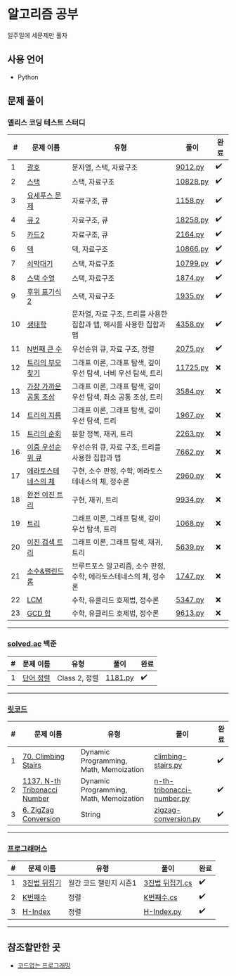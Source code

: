 # 알고리즘 공부

일주일에 세문제만 풀자

## 사용 언어

- Python

## 문제 풀이

### 엘리스 코딩 테스트 스터디

|#|문제 이름|유형|풀이|완료|
|-----|------------------------------|-------------------------|----------|------|
|1|[괄호](https://www.acmicpc.net/problem/9012)|문자열, 스택, 자료구조|[9012.py](./baekjoon/week_01/03_9012)|✔️|
|2|[스택](https://www.acmicpc.net/problem/10828)|스택, 자료구조|[10828.py](./baekjoon/week_01/02_10828)|✔️|
|3|[요세푸스 문제](https://www.acmicpc.net/problem/1158)|자료구조, 큐|[1158.py](./baekjoon/week_01/01_1158)|✔️|
|4|[큐 2](https://www.acmicpc.net/problem/18258)|자료구조, 큐|[18258.py](./baekjoon/week_01/04_18258)|✔️|
|5|[카드2](https://www.acmicpc.net/problem/2164)|자료구조, 큐|[2164.py](./baekjoon/week_01/05_2164)|✔️|
|6|[덱](https://www.acmicpc.net/problem/10866)|덱, 자료구조|[10866.py](./baekjoon/week_01/06_10866)|✔️|
|7|[쇠막대기](https://www.acmicpc.net/problem/10799)|스택, 자료구조|[10799.py](./baekjoon/week_01/09_10799)|✔️|
|8|[스택 수열](https://www.acmicpc.net/problem/1874)|스택, 자료구조|[1874.py](./baekjoon/week_01/07_1874)|✔️|
|9|[후위 표기식2](https://www.acmicpc.net/problem/1935)|스택, 자료구조|[1935.py](./baekjoon/week_01/08_1935)|✔️|
|10|[생태학](https://www.acmicpc.net/problem/4358)|문자열, 자료 구조, 트리를 사용한 집합과 맵, 해시를 사용한 집합과 맵|[4358.py](./baekjoon/week_02/13_4358)|✔️|
|11|[N번째 큰 수](https://www.acmicpc.net/problem/2075)|우선순위 큐, 자료 구조, 정렬|[2075.py](./baekjoon/week_02/12_2075)|✔️|
|12|[트리의 부모 찾기](https://www.acmicpc.net/problem/11725)|그래프 이론, 그래프 탐색, 깊이 우선 탐색, 너비 우선 탐색, 트리|[11725.py](./baekjoon/week_02/14_11725)|❌|
|13|[가장 가까운 공통 조상](https://www.acmicpc.net/problem/3584)|그래프 이론, 그래프 탐색, 깊이 우선 탐색, 최소 공통 조상, 트리|[3584.py](./baekjoon/week_02/16_3584)|❌|
|14|[트리의 지름](https://www.acmicpc.net/problem/1967)|그래프 이론, 그래프 탐색, 깊이 우선 탐색, 트리|[1967.py](./baekjoon/week_02/15_1967)|❌|
|15|[트리의 순회](https://www.acmicpc.net/problem/2263)|분할 정복, 재귀, 트리|[2263.py](./baekjoon/week_02/17_2263)|❌|
|16|[이중 우선순위 큐](https://www.acmicpc.net/problem/7662)|우선순위 큐, 자료 구조, 트리를 사용한 집합과 맵|[7662.py](./baekjoon/week_02/11_7662)|❌|
|17|[에라토스테네스의 체](https://www.acmicpc.net/problem/2960)|구현, 소수 판정, 수학, 에라토스테네스의 체, 정수론|[2960.py](./baekjoon/week_03/18_2960)|❌|
|18|[완전 이진 트리](https://www.acmicpc.net/problem/9934)|구현, 재귀, 트리|[9934.py](./baekjoon/week_03/21_9934)|❌|
|19|[트리](https://www.acmicpc.net/problem/1068)|그래프 이론, 그래프 탐색, 깊이 우선 탐색, 트리|[1068.py](./baekjoon/week_03/23_1068)|❌|
|20|[이진 검색 트리](https://www.acmicpc.net/problem/5639)|그래프 이론, 그래프 탐색, 재귀, 트리|[5639.py](./baekjoon/week_03/22_5639)|❌|
|21|[소수&팰린드롬](https://www.acmicpc.net/problem/1747)|브루트포스 알고리즘, 소수 판정, 수학, 에라토스테네스의 체, 정수론|[1747.py](./baekjoon/week_03/24_1747)|❌|
|22|[LCM](https://www.acmicpc.net/problem/5347)|수학, 유클리드 호제법, 정수론|[5347.py](./baekjoon/week_03/19_5347)|❌|
|23|[GCD 합](https://www.acmicpc.net/problem/9613)|수학, 유클리드 호제법, 정수론|[9613.py](./baekjoon/week_03/20_9613)|❌|

---

### [solved.ac](https://solved.ac/class) 백준

|#|문제 이름|유형|풀이|완료|
|-----|------------------------------|-------------------------|----------|------|
|1|[단어 정렬](https://www.acmicpc.net/problem/1181)|Class 2, 정렬|[1181.py](./solved/class2/%EB%8B%A8%EC%96%B4%20%EC%A0%95%EB%A0%AC)|✔️|

---

### [릿코드](https://leetcode.com/)

|#|문제 이름|유형|풀이|완료|
|-----|------------------------------|-------------------------|----------|------|
|1|[70. Climbing Stairs](https://leetcode.com/problems/climbing-stairs/)|Dynamic Programming, Math, Memoization|[climbing-stairs.py](./leetcode/70.%20Climbing%20Stairs)|✔️|
|2|[1137. N-th Tribonacci Number](https://leetcode.com/problems/n-th-tribonacci-number/)|Dynamic Programming, Math, Memoization|[n-th-tribonacci-number.py](./leetcode/1137.%20N-th%20Tribonacci%20Number)|✔️|
|3|[6. ZigZag Conversion](https://leetcode.com/problems/zigzag-conversion/)|String|[zigzag-conversion.py](./leetcode/6.%20ZigZag%20Conversion)|✔️|

---

### [프로그래머스](https://programmers.co.kr/)

|#|문제 이름|유형|풀이|완료|
|-----|------------------------------|-------------------------|----------|------|
|1|[3진법 뒤집기](https://programmers.co.kr/learn/courses/30/lessons/68935)|월간 코드 챌린지 시즌1|[3진법 뒤집기.cs](./programmers/%EC%9B%94%EA%B0%84%20%EC%BD%94%EB%93%9C%20%EC%B1%8C%EB%A6%B0%EC%A7%80%20%EC%8B%9C%EC%A6%8C1/3%EC%A7%84%EB%B2%95%20%EB%92%A4%EC%A7%91%EA%B8%B0)|✔️|
|2|[K번째수](https://programmers.co.kr/learn/courses/30/lessons/42748?language=csharp)|정렬|[K번째수.cs](./programmers/%EC%A0%95%EB%A0%AC/K%EB%B2%88%EC%A7%B8%EC%88%98)|✔️|
|3|[H-Index](https://programmers.co.kr/learn/courses/30/lessons/42747?language=python3#)|정렬|[H-Index.py](./programmers/%EC%A0%95%EB%A0%AC/H-Index)|✔️|

---

## 참조할만한 곳

- [코드없는 프로그래밍](https://www.youtube.com/channel/UCHcG02L6TSS-StkSbqVy6Fg)
